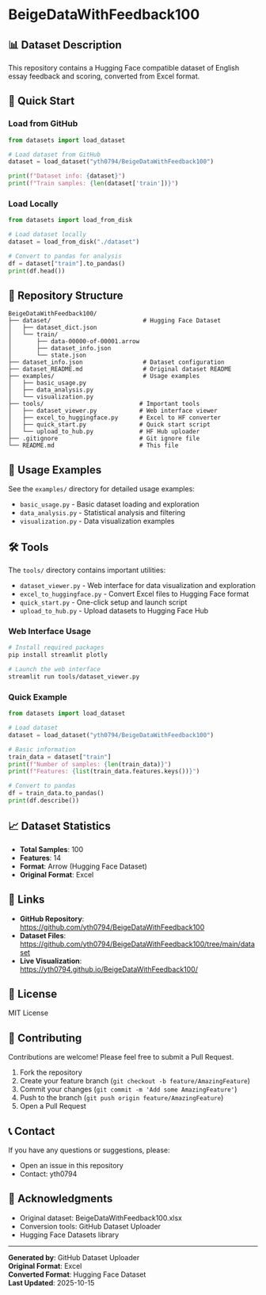 # BeigeDataWithFeedback100

## 📊 Dataset Description

This repository contains a Hugging Face compatible dataset of English essay feedback and scoring, converted from Excel format.

## 🚀 Quick Start

### Load from GitHub

```python
from datasets import load_dataset

# Load dataset from GitHub
dataset = load_dataset("yth0794/BeigeDataWithFeedback100")

print(f"Dataset info: {dataset}")
print(f"Train samples: {len(dataset['train'])}")
```

### Load Locally

```python
from datasets import load_from_disk

# Load dataset locally
dataset = load_from_disk("./dataset")

# Convert to pandas for analysis
df = dataset["train"].to_pandas()
print(df.head())
```

## 📁 Repository Structure

```
BeigeDataWithFeedback100/
├── dataset/                          # Hugging Face Dataset
│   ├── dataset_dict.json
│   └── train/
│       ├── data-00000-of-00001.arrow
│       ├── dataset_info.json
│       └── state.json
├── dataset_info.json                 # Dataset configuration
├── dataset_README.md                 # Original dataset README
├── examples/                         # Usage examples
│   ├── basic_usage.py
│   ├── data_analysis.py
│   └── visualization.py
├── tools/                           # Important tools
│   ├── dataset_viewer.py            # Web interface viewer
│   ├── excel_to_huggingface.py      # Excel to HF converter
│   ├── quick_start.py               # Quick start script
│   └── upload_to_hub.py             # HF Hub uploader
├── .gitignore                       # Git ignore file
└── README.md                        # This file
```

## 🔧 Usage Examples

See the `examples/` directory for detailed usage examples:

- `basic_usage.py` - Basic dataset loading and exploration
- `data_analysis.py` - Statistical analysis and filtering
- `visualization.py` - Data visualization examples

## 🛠️ Tools

The `tools/` directory contains important utilities:

- `dataset_viewer.py` - Web interface for data visualization and exploration
- `excel_to_huggingface.py` - Convert Excel files to Hugging Face format
- `quick_start.py` - One-click setup and launch script
- `upload_to_hub.py` - Upload datasets to Hugging Face Hub

### Web Interface Usage

```bash
# Install required packages
pip install streamlit plotly

# Launch the web interface
streamlit run tools/dataset_viewer.py
```

### Quick Example

```python
from datasets import load_dataset

# Load dataset
dataset = load_dataset("yth0794/BeigeDataWithFeedback100")

# Basic information
train_data = dataset["train"]
print(f"Number of samples: {len(train_data)}")
print(f"Features: {list(train_data.features.keys())}")

# Convert to pandas
df = train_data.to_pandas()
print(df.describe())
```

## 📈 Dataset Statistics

- **Total Samples**: 100
- **Features**: 14
- **Format**: Arrow (Hugging Face Dataset)
- **Original Format**: Excel

## 🔗 Links

- **GitHub Repository**: https://github.com/yth0794/BeigeDataWithFeedback100
- **Dataset Files**: https://github.com/yth0794/BeigeDataWithFeedback100/tree/main/dataset
- **Live Visualization**: https://yth0794.github.io/BeigeDataWithFeedback100/

## 📄 License

MIT License

## 🤝 Contributing

Contributions are welcome! Please feel free to submit a Pull Request.

1. Fork the repository
2. Create your feature branch (`git checkout -b feature/AmazingFeature`)
3. Commit your changes (`git commit -m 'Add some AmazingFeature'`)
4. Push to the branch (`git push origin feature/AmazingFeature`)
5. Open a Pull Request

## 📞 Contact

If you have any questions or suggestions, please:
- Open an issue in this repository
- Contact: yth0794

## 🙏 Acknowledgments

- Original dataset: BeigeDataWithFeedback100.xlsx
- Conversion tools: GitHub Dataset Uploader
- Hugging Face Datasets library

---

**Generated by**: GitHub Dataset Uploader  
**Original Format**: Excel  
**Converted Format**: Hugging Face Dataset  
**Last Updated**: 2025-10-15
